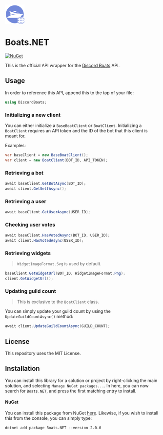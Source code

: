 <img src="./marketing/Icon.png" width="64" height="64" />

# Boats.NET
[![NuGet](https://img.shields.io/nuget/vpre/Boats.NET.svg?maxAge=2592000?style=plastic)](https://www.nuget.org/packages/Boats.NET)

This is the official API wrapper for the [Discord Boats](https://www.discord.boats) API.

## Usage
In order to reference this API, append this to the top of your file:
```cs
using DiscordBoats;
```


### Initializing a new client
You can either initialize a `BaseBoatClient` or `BoatClient`. Initializing a `BoatClient` requires an API token and the ID of the bot that this client is meant for.

Examples:
```cs
var baseClient = new BaseBoatClient();
var client = new BoatClient(BOT_ID, API_TOKEN);
```

### Retrieving a bot
```cs
await baseClient.GetBotAsync(BOT_ID);
await client.GetSelfAsync();
```

### Retrieving a user
```cs
await baseClient.GetUserAsync(USER_ID);
```

### Checking user votes
```cs
await baseClient.HasVotedAsync(BOT_ID, USER_ID);
await client.HasVotedAsync(USER_ID);
```

### Retrieving widgets
> `WidgetImageFormat.Svg` is used by default.

```cs
baseClient.GetWidgetUrl(BOT_ID, WidgetImageFormat.Png);
client.GetWidgetUrl();
```

### Updating guild count
> This is exclusive to the `BoatClient` class.

You can simply update your guild count by using the `UpdateGuildCountAsync()` method:
```cs
await client.UpdateGuildCountAsync(GUILD_COUNT);
```

## License
This repository uses the MIT License.

## Installation
You can install this library for a solution or project by right-clicking the main solution, and selecting `Manage NuGet packages...`. In here, you can now search for `Boats.NET`, and press the first matching entry to install.

#### NuGet
You can install this package from NuGet [here](https://www.nuget.org/packages/Boats.NET). Likewise, if you wish to install this from the console, you can simply type:
```
dotnet add package Boats.NET --version 2.0.0
```
